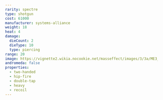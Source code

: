```yaml
---
rarity: spectre
type: shotgun
cost: 61000
manufacturer: systems-alliance
weight: 18
heat: 4
damage:
  dieCount: 2
  dieType: 10
  type: piercing
range: 20
image: https://vignette2.wikia.nocookie.net/masseffect/images/3/3a/ME3_N7_Crusader_Shotgun.png/revision/latest?cb=20120317201234
andromeda: false
properties:
  - two-handed
  - hip-fire
  - double-tap
  - heavy
  - recoil
---
```

